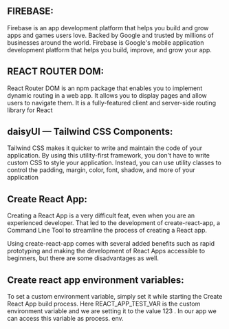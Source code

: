 ## FIREBASE:
Firebase is an app development platform that helps you build and grow apps and games users love. Backed by Google and trusted by millions of businesses around the world. Firebase is Google's mobile application development platform that helps you build, improve, and grow your app.

## REACT ROUTER DOM:
React Router DOM is an npm package that enables you to implement dynamic routing in a web app. It allows you to display pages and allow users to navigate them. It is a fully-featured client and server-side routing library for React
## daisyUI — Tailwind CSS Components:

Tailwind CSS makes it quicker to write and maintain the code of your application. By using this utility-first framework, you don't have to write custom CSS to style your application. Instead, you can use utility classes to control the padding, margin, color, font, shadow, and more of your application

## Create React App:
Creating a React App is a very difficult feat, even when you are an experienced developer. That led to the development of create-react-app, a Command Line Tool to streamline the process of creating a React app.

Using create-react-app comes with several added benefits such as rapid prototyping and making the development of React Apps accessible to beginners, but there are some disadvantages as well.

## Create react app environment variables:
To set a custom environment variable, simply set it while starting the Create React App build process. Here REACT_APP_TEST_VAR is the custom environment variable and we are setting it to the value 123 . In our app we can access this variable as process. env.